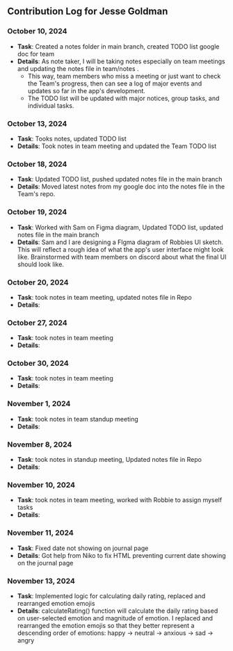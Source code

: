 ## Contribution Log for Jesse Goldman

### October 10, 2024
  - **Task**: Created a notes folder in main branch, created TODO list google doc for team 
  - **Details**: As note taker, I will be taking notes especially on team meetings and updating the notes file in team/notes .
    - This way, team members who miss a meeting or just want to check the Team's progress, then can see a log of major events and updates so far in the app's development.
    - The TODO list will be updated with major notices, group tasks, and individual tasks. 

### October 13, 2024
  - **Task**: Tooks notes, updated TODO list 
  - **Details**: Took notes in team meeting and updated the Team TODO list

### October 18, 2024
  - **Task**: Updated TODO list, pushed updated notes file in the main branch
  - **Details**: Moved latest notes from my google doc into the notes file in the Team's repo. 

### October 19, 2024
  - **Task**: Worked with Sam on Figma diagram, Updated TODO list, updated notes file in the main branch
  - **Details**: Sam and I are designing a FIgma diagram of Robbies UI sketch. This will reflect a rough idea of what the app's user interface might look like. Brainstormed with team members on discord about what the final UI should look like.

### October 20, 2024
  - **Task**: took notes in team meeting, updated notes file in Repo 
  - **Details**:

### October 27, 2024
  - **Task**: took notes in team meeting  
  - **Details**: 

### October 30, 2024
  - **Task**: took notes in team meeting
  - **Details**: 

### November 1, 2024
  - **Task**: took notes in team standup meeting
  - **Details**:

### November 8, 2024
  - **Task**: took notes in standup meeting, Updated notes file in Repo
  - **Details**:

### November 10, 2024
  - **Task**: took notes in team meeting, worked with Robbie to assign myself tasks 
  - **Details**:

### November 11, 2024
  - **Task**: Fixed date not showing on journal page
  - **Details**: Got help from Niko to fix HTML preventing current date showing on the journal page

### November 13, 2024
  - **Task**: Implemented logic for calculating daily rating, replaced and rearranged emotion emojis 
  - **Details**: calculateRating() function will calculate the daily rating based on user-selected emotion and magnitude of emotion. I replaced and rearranged the emotion emojis so that they better represent a descending order of emotions: happy -> neutral -> anxious -> sad -> angry 

